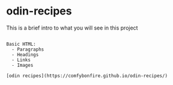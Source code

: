 # odin-recipes

This is a brief intro to what you will see in this project

~~~~~~~~~~[O]~~~~~~~~~~ 

Basic HTML:
  - Paragraphs
  - Headings
  - Links
  - Images

[odin recipes](https://comfybonfire.github.io/odin-recipes/)
			   